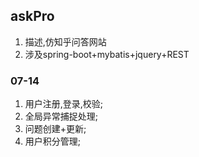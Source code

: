askPro
----
1. 描述,仿知乎问答网站
2. 涉及spring-boot+mybatis+jquery+REST

### 07-14
1. 用户注册,登录,校验;
2. 全局异常捕捉处理;
3. 问题创建+更新;
4. 用户积分管理;
